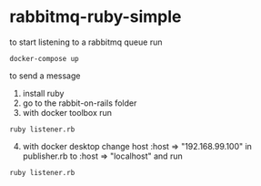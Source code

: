 # rabbitmq-ruby-simple

to start listening to a rabbitmq queue run 
````
docker-compose up
````

to send a message 
1) install ruby
2) go to the rabbit-on-rails folder
3) with docker toolbox run 
````
ruby listener.rb
````
4) with docker desktop change host :host => "192.168.99.100" in publisher.rb to :host => "localhost" and run
````
ruby listener.rb
````
